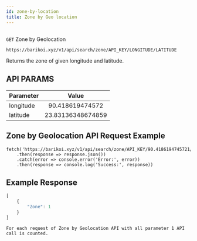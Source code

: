 ```yaml
---
id: zone-by-location
title: Zone by Geo location
---
```

##
```GET``` Zone by Geolocation

```
https://barikoi.xyz/v1/api/search/zone/API_KEY/LONGITUDE/LATITUDE
```

Returns the zone of given longitude and latitude.

## API PARAMS

| Parameter     | Value             |
| ------------- |:-------------:    | 
| longitude     | 90.418619474572   |
| latitude      | 23.83136348674859 |

## Zone by Geolocation API Request Example

``` Js                                    
fetch('https://barikoi.xyz/v1/api/search/zone/API_KEY/90.4186194745721/23.83136348674859')
    .then(response => response.json())
    .catch(error => console.error('Error:', error))
    .then(response => console.log('Success:', response))
```

## Example Response

``` js
[
    {
        "Zone": 1
    }
]
```
```For each request of Zone by Geolocation API with all parameter 1 API call is counted.```